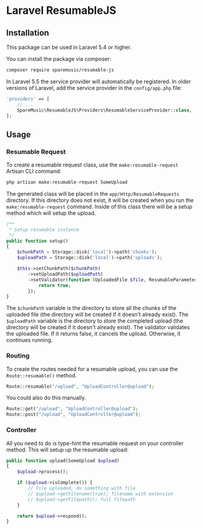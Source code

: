 # Laravel ResumableJS

## Installation

This package can be used in Laravel 5.4 or higher.

You can install the package via composer:

``` bash
composer require sparemusic/resumable-js
```

In Laravel 5.5 the service provider will automatically be registered. In older versions of Laravel, add the service provider in the `config/app.php` file:

```php
'providers' => [
    // ...
    SpareMusic\ResumableJS\Providers\ResumableServiceProvider::class,
];
```

## Usage

### Resumable Request

To create a resumable request class, use the `make:resumable-request` Artisan CLI command:

```bash
php artisan make:resumable-request SomeUpload
```

The generated class will be placed in the `app/Http/ResumableRequests` directory. If this directory does not exist, it will be created when you run the `make:resumable-request` command.
Inside of this class there will be a setup method which will setup the upload.

```php
/**
 * Setup resumable instance
 */
public function setup()
{
    $chunkPath = Storage::disk('local')->path('chunks');
    $uploadPath = Storage::disk('local')->path('uploads');

    $this->setChunkPath($chunkPath)
        ->setUploadPath($uploadPath)
        ->setValidator(function (UploadedFile $file, ResumableParameters $parameters) {
            return true;
        });
}
```

The `$chunkPath` variable is the directory to store all the chunks of the uploaded file (the directory will be created if it doesn't already exist).
The `$uploadPath` variable is the directory to store the completed upload (the directory will be created if it doesn't already exist).
The validator validates the uploaded file. If it returns false, it cancels the upload. Otherwise, it continues running.

### Routing

To create the routes needed for a resumable upload, you can use the `Route::resumable()` method.

```php
Route::resumable("/upload", "UploadController@upload");
```

You could also do this manually.

```php
Route::get("/upload", "UploadController@upload");
Route::post("/upload", "UploadController@upload");
```

### Controller

All you need to do is type-hint the resumable request on your controller method. This will setup up the resumable upload:

```php
public function upload(SomeUpload $upload)
{
    $upload->process();

    if ($upload->isComplete()) {
        // File uploaded, do something with file
        // $upload->getFilename(true); filename with extension
        // $upload->getFilepath(); full filepath
    }

    return $upload->respond();
}
```

